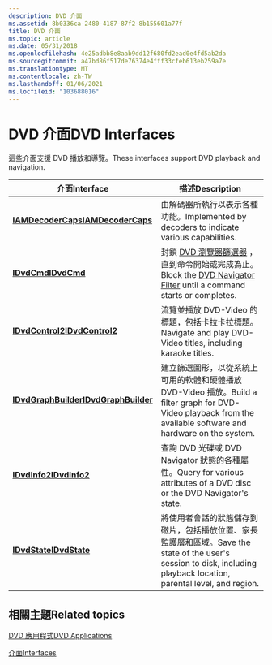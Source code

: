 ```yaml
---
description: DVD 介面
ms.assetid: 8b0336ca-2480-4187-87f2-8b155601a77f
title: DVD 介面
ms.topic: article
ms.date: 05/31/2018
ms.openlocfilehash: 4e25adbb8e8aab9dd12f680fd2ead0e4fd5ab2da
ms.sourcegitcommit: a47bd86f517de76374e4fff33cfeb613eb259a7e
ms.translationtype: MT
ms.contentlocale: zh-TW
ms.lasthandoff: 01/06/2021
ms.locfileid: "103688016"
---
```

# <a name="dvd-interfaces"></a><span data-ttu-id="006f8-103">DVD 介面</span><span class="sxs-lookup"><span data-stu-id="006f8-103">DVD Interfaces</span></span>

<span data-ttu-id="006f8-104">這些介面支援 DVD 播放和導覽。</span><span class="sxs-lookup"><span data-stu-id="006f8-104">These interfaces support DVD playback and navigation.</span></span>



| <span data-ttu-id="006f8-105">介面</span><span class="sxs-lookup"><span data-stu-id="006f8-105">Interface</span></span>                                    | <span data-ttu-id="006f8-106">描述</span><span class="sxs-lookup"><span data-stu-id="006f8-106">Description</span></span>                                                                                            |
|----------------------------------------------|--------------------------------------------------------------------------------------------------------|
| [<span data-ttu-id="006f8-107">**IAMDecoderCaps**</span><span class="sxs-lookup"><span data-stu-id="006f8-107">**IAMDecoderCaps**</span></span>](/windows/desktop/api/Strmif/nn-strmif-iamdecodercaps)     | <span data-ttu-id="006f8-108">由解碼器所執行以表示各種功能。</span><span class="sxs-lookup"><span data-stu-id="006f8-108">Implemented by decoders to indicate various capabilities.</span></span>                                              |
| [<span data-ttu-id="006f8-109">**IDvdCmd**</span><span class="sxs-lookup"><span data-stu-id="006f8-109">**IDvdCmd**</span></span>](/windows/desktop/api/Strmif/nn-strmif-idvdcmd)                   | <span data-ttu-id="006f8-110">封鎖 [DVD 瀏覽器篩選器](dvd-navigator-filter.md) ，直到命令開始或完成為止。</span><span class="sxs-lookup"><span data-stu-id="006f8-110">Block the [DVD Navigator Filter](dvd-navigator-filter.md) until a command starts or completes.</span></span>        |
| [<span data-ttu-id="006f8-111">**IDvdControl2**</span><span class="sxs-lookup"><span data-stu-id="006f8-111">**IDvdControl2**</span></span>](/windows/desktop/api/Strmif/nn-strmif-idvdcontrol2)         | <span data-ttu-id="006f8-112">流覽並播放 DVD-Video 的標題，包括卡拉卡拉標題。</span><span class="sxs-lookup"><span data-stu-id="006f8-112">Navigate and play DVD-Video titles, including karaoke titles.</span></span>                                          |
| [<span data-ttu-id="006f8-113">**IDvdGraphBuilder**</span><span class="sxs-lookup"><span data-stu-id="006f8-113">**IDvdGraphBuilder**</span></span>](/windows/desktop/api/Strmif/nn-strmif-idvdgraphbuilder) | <span data-ttu-id="006f8-114">建立篩選圖形，以從系統上可用的軟體和硬體播放 DVD-Video 播放。</span><span class="sxs-lookup"><span data-stu-id="006f8-114">Build a filter graph for DVD-Video playback from the available software and hardware on the system.</span></span>    |
| [<span data-ttu-id="006f8-115">**IDvdInfo2**</span><span class="sxs-lookup"><span data-stu-id="006f8-115">**IDvdInfo2**</span></span>](/windows/desktop/api/Strmif/nn-strmif-idvdinfo2)               | <span data-ttu-id="006f8-116">查詢 DVD 光碟或 DVD Navigator 狀態的各種屬性。</span><span class="sxs-lookup"><span data-stu-id="006f8-116">Query for various attributes of a DVD disc or the DVD Navigator's state.</span></span>                               |
| [<span data-ttu-id="006f8-117">**IDvdState**</span><span class="sxs-lookup"><span data-stu-id="006f8-117">**IDvdState**</span></span>](/windows/desktop/api/Strmif/nn-strmif-idvdstate)               | <span data-ttu-id="006f8-118">將使用者會話的狀態儲存到磁片，包括播放位置、家長監護層和區域。</span><span class="sxs-lookup"><span data-stu-id="006f8-118">Save the state of the user's session to disk, including playback location, parental level, and region.</span></span> |



 

## <a name="related-topics"></a><span data-ttu-id="006f8-119">相關主題</span><span class="sxs-lookup"><span data-stu-id="006f8-119">Related topics</span></span>

<dl> <dt>

[<span data-ttu-id="006f8-120">DVD 應用程式</span><span class="sxs-lookup"><span data-stu-id="006f8-120">DVD Applications</span></span>](dvd-applications.md)
</dt> <dt>

[<span data-ttu-id="006f8-121">介面</span><span class="sxs-lookup"><span data-stu-id="006f8-121">Interfaces</span></span>](interfaces.md)
</dt> </dl>

 

 



